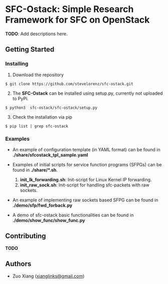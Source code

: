 # **SFC-Ostack**: Simple Research Framework for SFC on OpenStack #

**TODO**: Add descriptions here.

## Getting Started ##

### Installing

1. Download the repository

```
$ git clone https://github.com/stevelorenz/sfc-ostack.git
```

2. The **SFC-Ostack** can be installed using setup.py, currently not uploaded to PyPi.

```
$ python3  sfc-ostack/sfc-ostack/setup.py
```

3. Check the installation via pip

```
$ pip list | grep sfc-ostack
```

### Examples

- An example of configuration template (in YAML format) can be found in **./share/sfcostack_tpl_sample.yaml**

- Examples of initial scripts for service function programs (SFPGs) can be found in **./share/*.sh**.

    1. **init_lk_forwarding.sh**: Init-script for Linux Kernel IP forwarding.
    2. **init_raw_sock.sh**: Init-script for handling sfc-packets with raw sockets.

- An example of implementing raw sockets based SFPG can be found in **./demo/sfp/fwd_forback.py**

- A demo of sfc-ostack basic functionalities can be found in **./demo/show_func/show_func.py**

## Contributing ##

**TODO**

## Authors ##

- Zuo Xiang (xianglinks@gmail.com)
